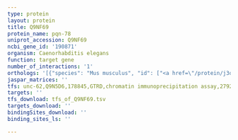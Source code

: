 ```yaml
---
type: protein
layout: protein
title: Q9NF69
protein_name: pqn-78
uniprot_accession: Q9NF69
ncbi_gene_id: '190871'
organism: Caenorhabditis elegans
function: target gene
number_of_interactions: '1'
orthologs: '[{"species": "Mus musculus", "id": ["<a href=\"/protein/j3qmw1\">J3QMW1</a>", "<a href=\"/protein/a0a1w2p728\">A0A1W2P728</a>", "<a href=\"/protein/w4vsp7\">W4VSP7</a>", "<a href=\"/protein/a0a1w2p739\">A0A1W2P739</a>", "<a href=\"/protein/j3qjv4\">J3QJV4</a>", "<a href=\"/protein/j3qmd1\">J3QMD1</a>", "<a href=\"/protein/a2a4m2\">A2A4M2</a>", "<a href=\"/protein/a2a4m0\">A2A4M0</a>", "<a href=\"/protein/e9q2h5\">E9Q2H5</a>", "<a href=\"/protein/l7n2c3\">L7N2C3</a>", "<a href=\"/protein/e9q1m3\">E9Q1M3</a>"]}, {"species": "Rattus norvegicus", "id": ["<a href=\"/protein/d3zny7\">D3ZNY7</a>", "M0R935", "M0R5F7", "D4A3Q1"]}, {"species": "Drosophila melanogaster", "id": ["Q9VYC9"]}]'
jaspar_matrices: ''
tfs: unc-62,Q9N5D6,178845,GTRD,chromatin immunoprecipitation assay,27924024%5Buid%5D,No
targets: ''
tfs_download: tfs_of_Q9NF69.tsv
targets_download: ''
bindingSites_download: ''
binding_sites_ls: ''

---
```

